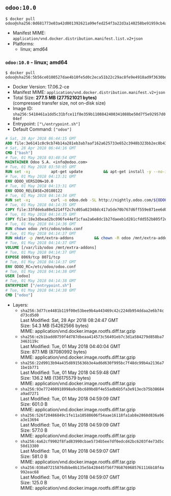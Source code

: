 ## `odoo:10.0`

```console
$ docker pull odoo@sha256:0d681773e03a42d001392621a99efed254f3a22d3a140258be91959cb4a6efc7
```

-	Manifest MIME: `application/vnd.docker.distribution.manifest.list.v2+json`
-	Platforms:
	-	linux; amd64

### `odoo:10.0` - linux; amd64

```console
$ docker pull odoo@sha256:5b56ce0100527dae4b10fe5d0c2eca51b22c29ac8fe9e4918ad9f3630bdecdac
```

-	Docker Version: 17.06.2-ce
-	Manifest MIME: `application/vnd.docker.distribution.manifest.v2+json`
-	Total Size: **277.5 MB (277521021 bytes)**  
	(compressed transfer size, not on-disk size)
-	Image ID: `sha256:5418461a1dd5c31bfce11f8e359b1108842400341088be50d7f5e92957d004ef`
-	Entrypoint: `["\/entrypoint.sh"]`
-	Default Command: `["odoo"]`

```dockerfile
# Sat, 28 Apr 2018 06:44:15 GMT
ADD file:3e6141c0c9cb74b14a281eb3ab7aaf162a625733e652c3948b323bb2ec8b4343 in / 
# Sat, 28 Apr 2018 06:44:16 GMT
CMD ["bash"]
# Tue, 01 May 2018 03:48:54 GMT
MAINTAINER Odoo S.A. <info@odoo.com>
# Tue, 01 May 2018 03:50:05 GMT
RUN set -x;         apt-get update         && apt-get install -y --no-install-recommends             ca-certificates             curl             node-less             python-gevent             python-pip             python-renderpm             python-support             python-watchdog         && curl -o wkhtmltox.deb -SL http://nightly.odoo.com/extra/wkhtmltox-0.12.1.2_linux-jessie-amd64.deb         && echo '40e8b906de658a2221b15e4e8cd82565a47d7ee8 wkhtmltox.deb' | sha1sum -c -         && dpkg --force-depends -i wkhtmltox.deb         && apt-get -y install -f --no-install-recommends         && apt-get purge -y --auto-remove -o APT::AutoRemove::RecommendsImportant=false -o APT::AutoRemove::SuggestsImportant=false npm         && rm -rf /var/lib/apt/lists/* wkhtmltox.deb         && pip install psycogreen==1.0
# Tue, 01 May 2018 04:13:31 GMT
ENV ODOO_VERSION=10.0
# Tue, 01 May 2018 04:13:31 GMT
ENV ODOO_RELEASE=20180122
# Tue, 01 May 2018 04:14:34 GMT
RUN set -x;         curl -o odoo.deb -SL http://nightly.odoo.com/${ODOO_VERSION}/nightly/deb/odoo_${ODOO_VERSION}.${ODOO_RELEASE}_all.deb         && echo '836f0fb94aee0d3771cf2188309f6079ee35f83e odoo.deb' | sha1sum -c -         && dpkg --force-depends -i odoo.deb         && apt-get update         && apt-get -y install -f --no-install-recommends         && rm -rf /var/lib/apt/lists/* odoo.deb
# Tue, 01 May 2018 04:14:35 GMT
COPY file:33fddeba88e5214ff2c7cd05a02348dc417a5de70b767d6ff559e871ee6d046a in / 
# Tue, 01 May 2018 04:14:35 GMT
COPY file:18e3dbead2bc096fe44ef1cfaa2a6e8dc1b27daeeb1d281cfdd552b805f2e767 in /etc/odoo/ 
# Tue, 01 May 2018 04:14:36 GMT
RUN chown odoo /etc/odoo/odoo.conf
# Tue, 01 May 2018 04:14:37 GMT
RUN mkdir -p /mnt/extra-addons         && chown -R odoo /mnt/extra-addons
# Tue, 01 May 2018 04:14:37 GMT
VOLUME [/var/lib/odoo /mnt/extra-addons]
# Tue, 01 May 2018 04:14:37 GMT
EXPOSE 8069/tcp 8071/tcp
# Tue, 01 May 2018 04:14:37 GMT
ENV ODOO_RC=/etc/odoo/odoo.conf
# Tue, 01 May 2018 04:14:38 GMT
USER [odoo]
# Tue, 01 May 2018 04:14:38 GMT
ENTRYPOINT ["/entrypoint.sh"]
# Tue, 01 May 2018 04:14:38 GMT
CMD ["odoo"]
```

-	Layers:
	-	`sha256:3d77ce4481b119f00e53bee9b4a443469c42c224db954ddaa2e6b74cd73cd5d0`  
		Last Modified: Sat, 28 Apr 2018 08:24:47 GMT  
		Size: 54.3 MB (54262566 bytes)  
		MIME: application/vnd.docker.image.rootfs.diff.tar.gzip
	-	`sha256:e2b1badd0759f4d787dbeaa414573c56491eb7c3d1a584279d858ba73463119c`  
		Last Modified: Tue, 01 May 2018 04:40:04 GMT  
		Size: 87.1 MB (87080992 bytes)  
		MIME: application/vnd.docker.image.rootfs.diff.tar.gzip
	-	`sha256:22d9913b94a435d8915636b3e4ad6d630f995bc7f48dc99b4a2136a71be1b771`  
		Last Modified: Tue, 01 May 2018 04:59:48 GMT  
		Size: 136.2 MB (136175579 bytes)  
		MIME: application/vnd.docker.image.rootfs.diff.tar.gzip
	-	`sha256:93e772400918998a9c8bc689bd8f4e55adb6b5fa3e913ecb75b38684a9ad7271`  
		Last Modified: Tue, 01 May 2018 04:59:09 GMT  
		Size: 601.0 B  
		MIME: application/vnd.docker.image.rootfs.diff.tar.gzip
	-	`sha256:526f20486849c1fe11a10588606f54aae16118fa1ab8e2860d836a96a3e13694`  
		Last Modified: Tue, 01 May 2018 04:59:09 GMT  
		Size: 577.0 B  
		MIME: application/vnd.docker.image.rootfs.diff.tar.gzip
	-	`sha256:4a62cf9902f8fad83990cbae5734b5ee7df0edcd42bc6203f4e73d5c58d13380`  
		Last Modified: Tue, 01 May 2018 04:59:07 GMT  
		Size: 581.0 B  
		MIME: application/vnd.docker.image.rootfs.diff.tar.gzip
	-	`sha256:030a07215876dbbe0b135e5b428445f56f79b8769685761116b18f4a992eac68`  
		Last Modified: Tue, 01 May 2018 04:59:07 GMT  
		Size: 125.0 B  
		MIME: application/vnd.docker.image.rootfs.diff.tar.gzip
